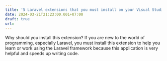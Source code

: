 ```yaml
---
title: '5 Laravel extensions that you must install on your Visual Studio Code'
date: 2024-03-21T21:23:00.001+07:00
draft: true
url: 
---
```


Why should you install this extension? If you are new to the world of programming, especially Laravel, you must install this extension to help you learn or work using the Laravel framework because this application is very helpful and speeds up writing code.